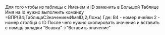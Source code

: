 Для того чтобы из таблицы с Именем и ID заменить в Большой Таблице Имя на Id нужно  выполнить команду 
=ВПР(B4;ТаблицаСЗначениемИмяID;2;Ложь)
Где:
  B4 - номер ячейки
  2 - номер столбца с ID
После чего нужно скопировать значения и вставить с помщь вкладки "Всавка"->"Вставить значение"
